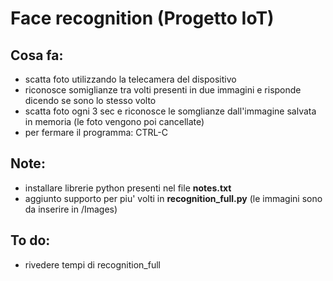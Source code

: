 # Face recognition (Progetto IoT)
## Cosa fa:
  - scatta foto utilizzando la telecamera del dispositivo
  - riconosce somiglianze tra volti presenti in due immagini e risponde dicendo se sono lo stesso volto
  - scatta foto ogni 3 sec e riconosce le somglianze dall'immagine salvata in memoria (le foto vengono poi cancellate)
  - per fermare il programma: CTRL-C

## Note:
  - installare librerie python presenti nel file **notes.txt**
  - aggiunto supporto per piu' volti in **recognition_full.py** (le immagini sono da inserire in /Images)

## To do:
  - rivedere tempi di recognition_full
